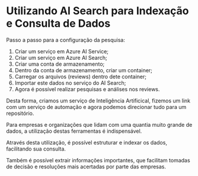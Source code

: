 # Utilizando AI Search para Indexação e Consulta de Dados  

Passo a passo para a configuração da pesquisa:
1. Criar um serviço em Azure AI Service;
2. Criar um serviço em Azure AI Search;
3. Criar uma conta de armazenamento;
4. Dentro da conta de armazenamento, criar um container;
5. Carregar os arquivos (reviews) dentro dete container;
6. Importar este dados no serviço do AI Search;
7. Agora é possível realizar pesquisas e análises nos reviews.

Desta forma, criamos um serviço de Inteligência Artificical, fizemos um link com um serviço de automação e agora podemos direcionar tudo para um repositório.  

Para empresas e organizações que lidam com uma quantia muito grande de dados, a utilização destas ferramentas é indispensável.  

Através desta utilização, é possível estruturar e indexar os dados, facilitando sua consulta.  

Também é possível extrair informações importantes, que facilitam tomadas de decisão e resoluções mais acertadas por parte das empresas.
